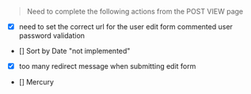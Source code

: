 
> Need to complete the following actions from the POST VIEW page
* [x] need to set the correct url for the user edit form
    commented user password validation
* [] Sort by Date "not implemented"
* [x] too many redirect message when submitting edit form

- [] Mercury